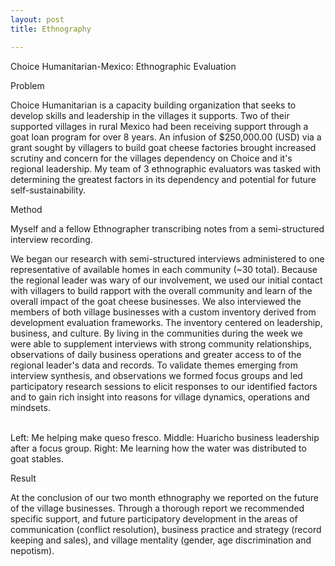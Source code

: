 ```yaml
---
layout: post
title: Ethnography

---
```


<div class="img_row">
	<img class="col three" src="{{ site.baseurl }}/img/focusgroup.JPG" alt="" title="Focus Groups/FAMA"/>
</div>
<div class="col three caption">
	Choice Humanitarian-Mexico: Ethnographic Evaluation 
</div>


Problem

Choice Humanitarian is a capacity building organization that seeks to develop skills and leadership in the villages it supports. Two of their supported villages in rural Mexico had been receiving support through a goat loan program for over 8 years. An infusion of $250,000.00 (USD) via a grant sought by villagers to build goat cheese factories brought increased scrutiny and concern for the villages dependency on Choice and it's regional leadership. My team of 3 ethnographic evaluators was tasked with determining the greatest factors in its dependency and potential for future self-sustainability. 


Method
<div class="img_row">
	<img class="col three" src="{{ site.baseurl }}/img/12.JPG" alt="" title="transcribing interviews"/>
</div>
<div class="col three caption">
	Myself and a fellow Ethnographer transcribing notes from a semi-structured interview recording. 
</div>

We began our research with semi-structured interviews administered to one representative of available homes in each community (~30 total). Because the regional leader was wary of our involvement, we used our initial contact with villagers to build rapport with the overall community and learn of the overall impact of the goat cheese businesses. We also interviewed the members of both village businesses with a custom inventory derived from development evaluation frameworks. The inventory centered on leadership, business, and culture. By living in the communities during the week we were able to supplement interviews with strong community relationships, observations of daily business operations and greater access to  of the regional leader's data and records.
To validate themes emerging from interview synthesis, and observations we formed focus groups and led participatory research sessions to elicit responses to our identified factors and to gain rich insight into reasons for village dynamics, operations and mindsets.


<div class="img_row">
	<img class="col one" src="{{ site.baseurl }}/img/cheese.JPG" alt="" title="example image"/>
	<img class="col one" src="{{ site.baseurl }}/img/huarichogroup.JPG" alt="" title="example image"/>
	<img class="col one" src="{{ site.baseurl }}/img/donkey.png" alt="" title="example image"/>
</div>
<div class="col three caption">
	Left: Me helping make queso fresco. Middle: Huaricho business leadership after a focus group. Right: Me learning how the water was distributed to goat stables.
</div>

Result

At the conclusion of our two month ethnography we reported on the future of the village businesses. Through a thorough report we recommended specific support, and future participatory development in the areas of communication (conflict resolution), business practice and strategy (record keeping and sales), and village mentality (gender, age discrimination and nepotism). 

